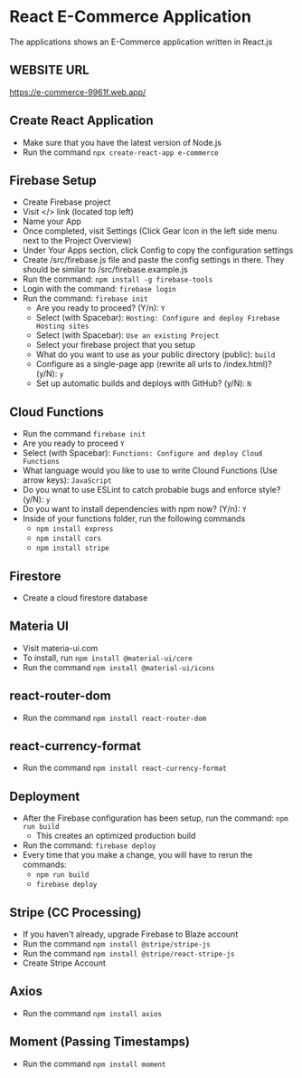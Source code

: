 # React E-Commerce Application
The applications shows an E-Commerce application written in React.js

## WEBSITE URL
https://e-commerce-9961f.web.app/

## Create React Application
- Make sure that you have the latest version of Node.js
- Run the command ```npx create-react-app e-commerce```

## Firebase Setup
- Create Firebase project
- Visit </> link (located top left)
- Name your App
- Once completed, visit Settings (Click Gear Icon in the left side menu next to the Project Overview)
- Under Your Apps section, click Config to copy the configuration settings
- Create /src/firebase.js file and paste the config settings in there. They should be similar to /src/firebase.example.js
- Run the command: ```npm install -g firebase-tools```
- Login with the command: ```firebase login```
- Run the command: ```firebase init```
  - Are you ready to proceed? (Y/n): ```Y```
  - Select (with Spacebar): ```Hosting: Configure and deploy Firebase Hosting sites```
  - Select (with Spacebar): ```Use an existing Project```
  - Select your firebase project that you setup
  - What do you want to use as your public directory (public): ```build```
  - Configure as a single-page app (rewrite all urls to /index.html)? (y/N): ```y```
  - Set up automatic builds and deploys with GitHub? (y/N): ```N```

## Cloud Functions
  - Run the command ```firebase init```
  - Are you ready to proceed ```Y```
  - Select (with Spacebar): ```Functions: Configure and deploy Cloud Functions```
  - What language would you like to use to write Clound Functions (Use arrow keys): ```JavaScript```
  - Do you wnat to use ESLint to catch probable bugs and enforce style? (y/N): ```y```
  - Do you want to install dependencies with npm now? (Y/n): ```Y```
  - Inside of your functions folder, run the following commands
    - ```npm install express```
    - ```npm install cors```
    - ```npm install stripe```

## Firestore
- Create a cloud firestore database

## Materia UI
- Visit materia-ui.com
- To install, run ```npm install @material-ui/core```
- Run the command ```npm install @material-ui/icons```

## react-router-dom
- Run the command ```npm install react-router-dom```

## react-currency-format
- Run the command ```npm install react-currency-format```

## Deployment
- After the Firebase configuration has been setup, run the command: ```npm run build```
  - This creates an optimized production build
- Run the command: ```firebase deploy```
- Every time that you make a change, you will have to rerun the commands:
  - ```npm run build```
  - ```firebase deploy```

## Stripe (CC Processing)
- If you haven't already, upgrade Firebase to Blaze account
- Run the command ```npm install @stripe/stripe-js```
- Run the command ```npm install @stripe/react-stripe-js```
- Create Stripe Account

## Axios
- Run the command ```npm install axios```

## Moment (Passing Timestamps)
- Run the command ```npm install moment```